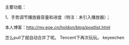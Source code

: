 主要功能：

1、手势调节播放器音量和进度（特注：未引入播放器）；


本人博客：http://my.eoe.cn/holdon/blog/postlist.html

怎么pull了就自动合并了呢。
Tencent下再次玩玩。
keyeechen


